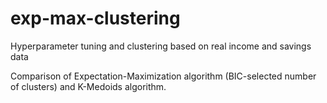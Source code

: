 # exp-max-clustering

Hyperparameter tuning and clustering based on real income and savings data

Comparison of Expectation-Maximization algorithm (BIC-selected number of clusters) and K-Medoids algorithm.

